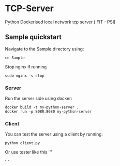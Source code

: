 # TCP-Server
Python Dockerised local network tcp server ( FIT - PSI)


## Sample quickstart

Navigate to the Sample directory using:
```
cd Sample
```

Stop nginx if running
```
sudo nginx -s stop 
```

### Server
Run the server side using docker:
```
docker build -t my-python-server .
docker run -p 8080:8080 my-python-server
```
### Client
You can test the server using a client by running:
```
python client.py
```
Or use tester like this
'''

'''
